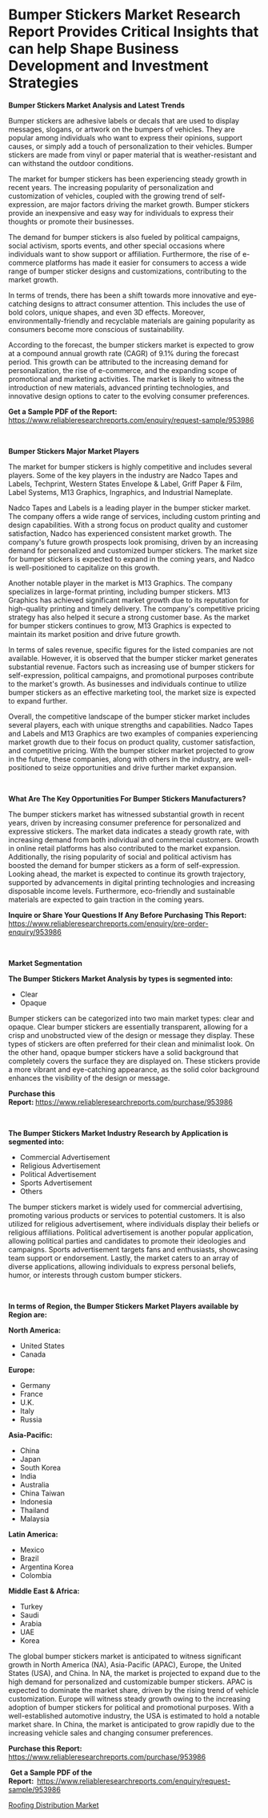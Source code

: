<p><h1>Bumper Stickers Market Research Report Provides Critical Insights that can help Shape Business Development and Investment Strategies</h1></p><p><strong>Bumper Stickers Market Analysis and Latest Trends</strong></p>
<p><p>Bumper stickers are adhesive labels or decals that are used to display messages, slogans, or artwork on the bumpers of vehicles. They are popular among individuals who want to express their opinions, support causes, or simply add a touch of personalization to their vehicles. Bumper stickers are made from vinyl or paper material that is weather-resistant and can withstand the outdoor conditions.</p><p>The market for bumper stickers has been experiencing steady growth in recent years. The increasing popularity of personalization and customization of vehicles, coupled with the growing trend of self-expression, are major factors driving the market growth. Bumper stickers provide an inexpensive and easy way for individuals to express their thoughts or promote their businesses.</p><p>The demand for bumper stickers is also fueled by political campaigns, social activism, sports events, and other special occasions where individuals want to show support or affiliation. Furthermore, the rise of e-commerce platforms has made it easier for consumers to access a wide range of bumper sticker designs and customizations, contributing to the market growth.</p><p>In terms of trends, there has been a shift towards more innovative and eye-catching designs to attract consumer attention. This includes the use of bold colors, unique shapes, and even 3D effects. Moreover, environmentally-friendly and recyclable materials are gaining popularity as consumers become more conscious of sustainability.</p><p>According to the forecast, the bumper stickers market is expected to grow at a compound annual growth rate (CAGR) of 9.1% during the forecast period. This growth can be attributed to the increasing demand for personalization, the rise of e-commerce, and the expanding scope of promotional and marketing activities. The market is likely to witness the introduction of new materials, advanced printing technologies, and innovative design options to cater to the evolving consumer preferences.</p></p>
<p><strong>Get a Sample PDF of the Report:&nbsp;</strong> <a href="https://www.reliableresearchreports.com/enquiry/request-sample/953986">https://www.reliableresearchreports.com/enquiry/request-sample/953986</a></p>
<p>&nbsp;</p>
<p><strong>Bumper Stickers Major Market Players</strong></p>
<p><p>The market for bumper stickers is highly competitive and includes several players. Some of the key players in the industry are Nadco Tapes and Labels, Techprint, Western States Envelope & Label, Griff Paper & Film, Label Systems, M13 Graphics, Ingraphics, and Industrial Nameplate.</p><p>Nadco Tapes and Labels is a leading player in the bumper sticker market. The company offers a wide range of services, including custom printing and design capabilities. With a strong focus on product quality and customer satisfaction, Nadco has experienced consistent market growth. The company's future growth prospects look promising, driven by an increasing demand for personalized and customized bumper stickers. The market size for bumper stickers is expected to expand in the coming years, and Nadco is well-positioned to capitalize on this growth.</p><p>Another notable player in the market is M13 Graphics. The company specializes in large-format printing, including bumper stickers. M13 Graphics has achieved significant market growth due to its reputation for high-quality printing and timely delivery. The company's competitive pricing strategy has also helped it secure a strong customer base. As the market for bumper stickers continues to grow, M13 Graphics is expected to maintain its market position and drive future growth.</p><p>In terms of sales revenue, specific figures for the listed companies are not available. However, it is observed that the bumper sticker market generates substantial revenue. Factors such as increasing use of bumper stickers for self-expression, political campaigns, and promotional purposes contribute to the market's growth. As businesses and individuals continue to utilize bumper stickers as an effective marketing tool, the market size is expected to expand further.</p><p>Overall, the competitive landscape of the bumper sticker market includes several players, each with unique strengths and capabilities. Nadco Tapes and Labels and M13 Graphics are two examples of companies experiencing market growth due to their focus on product quality, customer satisfaction, and competitive pricing. With the bumper sticker market projected to grow in the future, these companies, along with others in the industry, are well-positioned to seize opportunities and drive further market expansion.</p></p>
<p>&nbsp;</p>
<p><strong>What Are The Key Opportunities For Bumper Stickers Manufacturers?</strong></p>
<p><p>The bumper stickers market has witnessed substantial growth in recent years, driven by increasing consumer preference for personalized and expressive stickers. The market data indicates a steady growth rate, with increasing demand from both individual and commercial customers. Growth in online retail platforms has also contributed to the market expansion. Additionally, the rising popularity of social and political activism has boosted the demand for bumper stickers as a form of self-expression. Looking ahead, the market is expected to continue its growth trajectory, supported by advancements in digital printing technologies and increasing disposable income levels. Furthermore, eco-friendly and sustainable materials are expected to gain traction in the coming years.</p></p>
<p><strong>Inquire or Share Your Questions If Any Before Purchasing This Report:</strong> <a href="https://www.reliableresearchreports.com/enquiry/pre-order-enquiry/953986">https://www.reliableresearchreports.com/enquiry/pre-order-enquiry/953986</a></p>
<p>&nbsp;</p>
<p><strong>Market Segmentation</strong></p>
<p><strong>The Bumper Stickers Market Analysis by types is segmented into:</strong></p>
<p><ul><li>Clear</li><li>Opaque</li></ul></p>
<p><p>Bumper stickers can be categorized into two main market types: clear and opaque. Clear bumper stickers are essentially transparent, allowing for a crisp and unobstructed view of the design or message they display. These types of stickers are often preferred for their clean and minimalist look. On the other hand, opaque bumper stickers have a solid background that completely covers the surface they are displayed on. These stickers provide a more vibrant and eye-catching appearance, as the solid color background enhances the visibility of the design or message.</p></p>
<p><strong>Purchase this Report:&nbsp;</strong><a href="https://www.reliableresearchreports.com/purchase/953986">https://www.reliableresearchreports.com/purchase/953986</a></p>
<p>&nbsp;</p>
<p><strong>The Bumper Stickers Market Industry Research by Application is segmented into:</strong></p>
<p><ul><li>Commercial Advertisement</li><li>Religious Advertisement</li><li>Political Advertisement</li><li>Sports Advertisement</li><li>Others</li></ul></p>
<p><p>The bumper stickers market is widely used for commercial advertising, promoting various products or services to potential customers. It is also utilized for religious advertisement, where individuals display their beliefs or religious affiliations. Political advertisement is another popular application, allowing political parties and candidates to promote their ideologies and campaigns. Sports advertisement targets fans and enthusiasts, showcasing team support or endorsement. Lastly, the market caters to an array of diverse applications, allowing individuals to express personal beliefs, humor, or interests through custom bumper stickers.</p></p>
<p>&nbsp;</p>
<p><strong>In terms of Region, the Bumper Stickers Market Players available by Region are:</strong></p>
<p>
    <p> <strong> North America: </strong>
        <ul>
            <li>United States</li>
            <li>Canada</li>
        </ul>
        </p> 
    <p> <strong> Europe: </strong>
        <ul>
            <li>Germany</li>
            <li>France</li>
            <li>U.K.</li>
            <li>Italy</li>
            <li>Russia</li>
        </ul>
        </p> 
    <p> <strong> Asia-Pacific: </strong>
        <ul>
            <li>China</li>
            <li>Japan</li>
            <li>South Korea</li>
            <li>India</li>
            <li>Australia</li>
            <li>China Taiwan</li>
            <li>Indonesia</li>
            <li>Thailand</li>
            <li>Malaysia</li>
        </ul>
        </p> 
    <p> <strong> Latin America: </strong>
        <ul>
            <li>Mexico</li>
            <li>Brazil</li>
            <li>Argentina Korea</li>
            <li>Colombia</li>
        </ul>
        </p> 
    <p> <strong> Middle East & Africa: </strong>
        <ul>
            <li>Turkey</li>
            <li>Saudi</li>
            <li>Arabia</li>
            <li>UAE</li>
            <li>Korea</li>
        </ul>
    </p>
    </p>
<p><p>The global bumper stickers market is anticipated to witness significant growth in North America (NA), Asia-Pacific (APAC), Europe, the United States (USA), and China. In NA, the market is projected to expand due to the high demand for personalized and customizable bumper stickers. APAC is expected to dominate the market share, driven by the rising trend of vehicle customization. Europe will witness steady growth owing to the increasing adoption of bumper stickers for political and promotional purposes. With a well-established automotive industry, the USA is estimated to hold a notable market share. In China, the market is anticipated to grow rapidly due to the increasing vehicle sales and changing consumer preferences.</p></p>
<p><strong>Purchase this Report: </strong><a href="https://www.reliableresearchreports.com/purchase/953986">https://www.reliableresearchreports.com/purchase/953986</a></p>
<p>&nbsp;<strong>Get a Sample PDF of the Report:&nbsp;&nbsp;</strong><a href="https://www.reliableresearchreports.com/enquiry/request-sample/953986">https://www.reliableresearchreports.com/enquiry/request-sample/953986</a></p>
<p><strong></strong></p>
<p><p><a href="https://github.com/BryceTownsendr/Market-Research-Report-List-3/blob/main/roofing-distribution-market.md">Roofing Distribution Market</a></p></p>